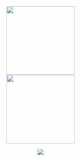 <div align="center">
  <img height="180em" src="https://github-readme-stats.vercel.app/api?username=lucascudo&show_icons=true&theme=dracula&include_all_commits=true&count_private=true"/>

  <br/>
  
  <img height="180em" src="https://github-readme-stats.vercel.app/api/top-langs/?username=lucascudo&theme=dracula&layout=compact&langs_count=8"/>

  <br/>
  
  ![](https://visitor-badge.glitch.me/badge?page_id=lucascudo.lucascudo)
</div>

